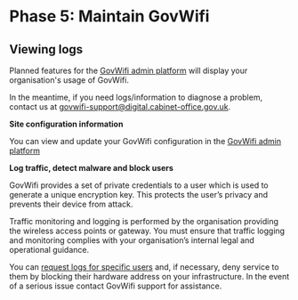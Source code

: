 # Phase 5: Maintain GovWifi

## Viewing logs

Planned features for the [GovWifi admin platform](https://admin.wifi.service.gov.uk/users/sign_up) will display your organisation's usage of GovWifi.

In the meantime, if you need logs/information to diagnose a problem, contact us at [govwifi-support@digital.cabinet-office.gov.uk](govwifi-support@digital.cabinet-office.gov.uk).

**Site configuration information**

You can view and update your GovWifi configuration in the [GovWifi admin platform](https://admin.wifi.service.gov.uk/)

**Log traffic, detect malware and block users**

GovWifi provides a set of private credentials to a user which is used to generate a unique encryption key. This protects the user’s privacy and prevents their device from attack.

Traffic monitoring and logging is performed by the organisation providing the wireless access points or gateway. You must ensure that traffic logging and monitoring complies with your organisation’s internal legal and operational guidance.

You can [request logs for specific users](https://www.gov.uk/guidance/set-up-govwifi-on-your-infrastructure#logs) and, if necessary, deny service to them by blocking their hardware address on your infrastructure. In the event of a serious issue contact GovWifi support for assistance.

<!-- **Administration Platform**
**Add locations**
**Change admins**
**Request information** -->
